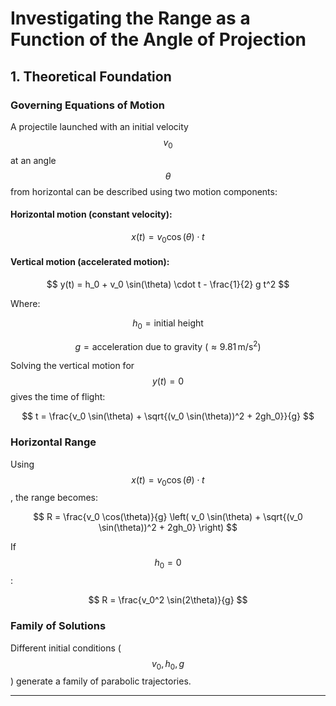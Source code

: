 # Investigating the Range as a Function of the Angle of Projection

## 1. Theoretical Foundation

### Governing Equations of Motion

A projectile launched with an initial velocity $$v_0$$ at an angle $$\theta$$ from horizontal can be described using two motion components:

#### Horizontal motion (constant velocity):

$$
  x(t) = v_0 \cos(\theta) \cdot t
$$

#### Vertical motion (accelerated motion):

$$
  y(t) = h_0 + v_0 \sin(\theta) \cdot t - \frac{1}{2} g t^2
$$

Where:

$$
  h_0 = \text{initial height}
$$

$$
  g = \text{acceleration due to gravity} \ (\approx 9.81 \, \text{m/s}^2)
$$

Solving the vertical motion for $$y(t) = 0$$ gives the time of flight:

$$
  t = \frac{v_0 \sin(\theta) + \sqrt{(v_0 \sin(\theta))^2 + 2gh_0}}{g}
$$

### Horizontal Range

Using $$x(t) = v_0 \cos(\theta) \cdot t$$, the range becomes:

$$
  R = \frac{v_0 \cos(\theta)}{g} \left( v_0 \sin(\theta) + \sqrt{(v_0 \sin(\theta))^2 + 2gh_0} \right)
$$

If $$h_0 = 0$$:

$$
  R = \frac{v_0^2 \sin(2\theta)}{g}
$$

### Family of Solutions

Different initial conditions ($$v_0, h_0, g$$) generate a family of parabolic trajectories.

---